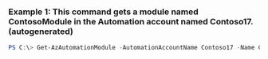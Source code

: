 ### Example 1: This command gets a module named ContosoModule in the Automation account named Contoso17. (autogenerated)
```powershell
PS C:\> Get-AzAutomationModule -AutomationAccountName Contoso17 -Name ContosoModule -ResourceGroupName ResourceGroup01
```


